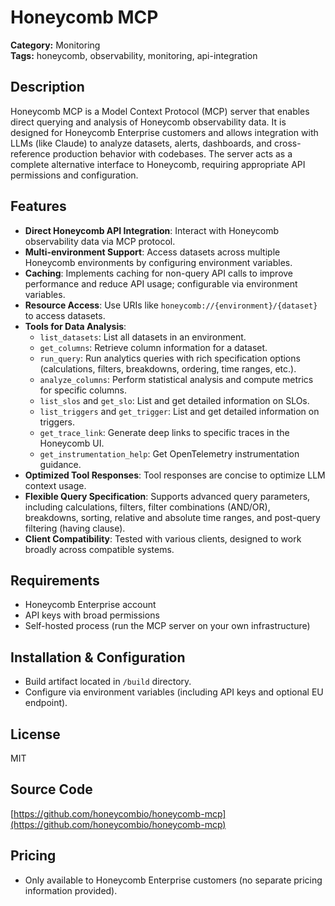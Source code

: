 # Honeycomb MCP

**Category:** Monitoring  
**Tags:** honeycomb, observability, monitoring, api-integration

## Description
Honeycomb MCP is a Model Context Protocol (MCP) server that enables direct querying and analysis of Honeycomb observability data. It is designed for Honeycomb Enterprise customers and allows integration with LLMs (like Claude) to analyze datasets, alerts, dashboards, and cross-reference production behavior with codebases. The server acts as a complete alternative interface to Honeycomb, requiring appropriate API permissions and configuration.

## Features
- **Direct Honeycomb API Integration**: Interact with Honeycomb observability data via MCP protocol.
- **Multi-environment Support**: Access datasets across multiple Honeycomb environments by configuring environment variables.
- **Caching**: Implements caching for non-query API calls to improve performance and reduce API usage; configurable via environment variables.
- **Resource Access**: Use URIs like `honeycomb://{environment}/{dataset}` to access datasets.
- **Tools for Data Analysis**:
  - `list_datasets`: List all datasets in an environment.
  - `get_columns`: Retrieve column information for a dataset.
  - `run_query`: Run analytics queries with rich specification options (calculations, filters, breakdowns, ordering, time ranges, etc.).
  - `analyze_columns`: Perform statistical analysis and compute metrics for specific columns.
  - `list_slos` and `get_slo`: List and get detailed information on SLOs.
  - `list_triggers` and `get_trigger`: List and get detailed information on triggers.
  - `get_trace_link`: Generate deep links to specific traces in the Honeycomb UI.
  - `get_instrumentation_help`: Get OpenTelemetry instrumentation guidance.
- **Optimized Tool Responses**: Tool responses are concise to optimize LLM context usage.
- **Flexible Query Specification**: Supports advanced query parameters, including calculations, filters, filter combinations (AND/OR), breakdowns, sorting, relative and absolute time ranges, and post-query filtering (having clause).
- **Client Compatibility**: Tested with various clients, designed to work broadly across compatible systems.

## Requirements
- Honeycomb Enterprise account
- API keys with broad permissions
- Self-hosted process (run the MCP server on your own infrastructure)

## Installation & Configuration
- Build artifact located in `/build` directory.
- Configure via environment variables (including API keys and optional EU endpoint).

## License
MIT

## Source Code
[https://github.com/honeycombio/honeycomb-mcp](https://github.com/honeycombio/honeycomb-mcp)

## Pricing
- Only available to Honeycomb Enterprise customers (no separate pricing information provided).